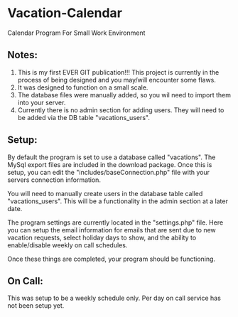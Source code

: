 # Vacation-Calendar
Calendar Program For Small Work Environment

Notes:
-
1. This is my first EVER GIT publication!!!   This project is currently in the process of being designed and you may/will encounter some flaws. 
2. It was designed to function on a small scale.
3. The database files were manually added, so you wil need to import them into your server.
4. Currently there is no admin section for adding users.  They will need to be added via the DB table "vacations_users".

Setup:
-
By default the program is set to use a database called "vacations".  The MySql export files are included in the download package. Once this is setup, you can edit the "includes/baseConnection.php" file with your servers connection information.

You will need to manually create users in the database table called "vacations_users".  This will be a functionality in the admin section at a later date.

The program settings are currently located in the "settings.php" file.  Here you can setup the email information for emails that are sent due to new vacation requests, select holiday days to show, and the ability to enable/disable weekly on call schedules.

Once these things are completed, your program should be functioning.

On Call:
-
This was setup to be a weekly schedule only.  Per day on call service has not been setup yet.
